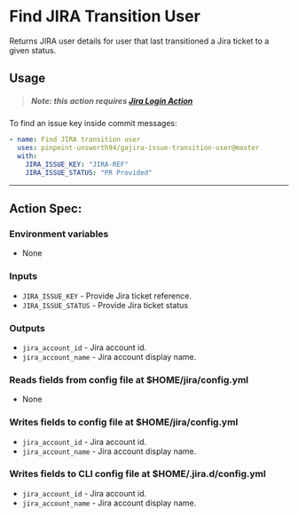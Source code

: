 # Find JIRA Transition User
Returns JIRA user details for user that last transitioned a Jira ticket to a given status.

## Usage

> ##### Note: this action requires [Jira Login Action](https://github.com/marketplace/actions/jira-login)

To find an issue key inside commit messages:
```yaml
- name: Find JIRA transition user
  uses: pinpoint-unsworth94/gajira-issue-transition-user@master
  with:
    JIRA_ISSUE_KEY: "JIRA-REF"
    JIRA_ISSUE_STATUS: "PR Provided"
```

----
## Action Spec:

### Environment variables
- None

### Inputs
- `JIRA_ISSUE_KEY` - Provide Jira ticket reference.
- `JIRA_ISSUE_STATUS` - Provide Jira ticket status

### Outputs
- `jira_account_id` - Jira account id.
- `jira_account_name` - Jira account display name.

### Reads fields from config file at $HOME/jira/config.yml
- None

### Writes fields to config file at $HOME/jira/config.yml
- `jira_account_id` - Jira account id.
- `jira_account_name` - Jira account display name.

### Writes fields to CLI config file at $HOME/.jira.d/config.yml
- `jira_account_id` - Jira account id.
- `jira_account_name` - Jira account display name.
